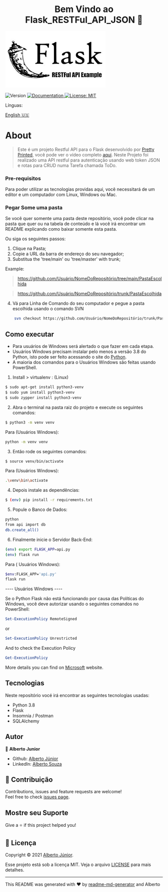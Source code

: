 <h1 align="center">Bem Vindo ao Flask_RESTFul_API_JSON 👋</h1>

![home](./images/cover.jpg)

<p>
  <img alt="Version" src="https://img.shields.io/badge/version-Adding Readme -blue.svg?cacheSeconds=2592000" />
  <a href="On Test" target="_blank">
    <img alt="Documentation" src="https://img.shields.io/badge/documentation-yes-brightgreen.svg" />
  </a>
  <a href="<img alt=&#34;GitHub&#34; src=&#34;https://img.shields.io/github/license/wayfiding/ROCKETSEAT?color=MIT&logo=MIT&logoColor=MIT&#34;>" target="_blank">
    <img alt="License: MIT" src="https://img.shields.io/badge/License-MIT-yellow.svg" />
  </a>
</p>

</div>

<div>
Línguas:

[English :us:](README.md)

</div>
</div>

# About
> Este é um projeto Restful API para o Flask desenvolvido por [Pretty Printed](https://prettyprinted.com/), você pode ver o vídeo completo [aqui](https://www.youtube.com/watch?v=WxGBoY5iNXY&ab_channel=PrettyPrinted). Neste Projeto foi realizado uma API restful para autenticação usando  web token JSON e rotas para CRUD numa Tarefa chamada ToDo.

### **Pre-requisitos**
Para poder utilizar as tecnologias providas aqui, você necessitará de um editor e um computador com Linux, Windows ou Mac.

### **Pegar Some uma pasta**
Se você quer somente uma pasta deste repositório, você pode clicar na pasta que quer ou na tabela de conteúdo e lá você irá encontrar um README explicando como baixar somente esta pasta. 

Ou siga os seguintes passos:

1. Clique na Pasta;
2. Copie a URL da barra de endereço do seu navegador;
3. Substitua the 'tree/main' ou 'tree/master' with trunk;

Example:
> https://github.com/Usuário/NomeDoRepositório/tree/main/PastaEscolhida

> https://github.com/Usuário/NomeDoRepositório/trunk/PastaEscolhida

4. Vá para Linha de Comando do seu computador e pegue a pasta escolhida usando o comando SVN

```sh
    svn checkout https://github.com/Usuário/NomeDoRepositório/trunk/PastaEscolhida
```

## Como executar
 - Para usuários de Windows será alertado o que fazer em cada etapa.
 - Usuários Windows precisam instalar pelo menos a versão 3.8 do Python, isto pode ser feito acessando o site do [Python](https://www.python.org/).
 - A maioria dos comandos para o Usuários Windows são feitas usando PowerShell.
1. Install > virtualenv : (Linux)


```sh
$ sudo apt-get install python3-venv
$ sudo yum install python3-venv
$ sudo zypper install python3-venv
```

2. Abra o terminal na pasta raiz do projeto e execute os seguintes comandos:

```sh
$ python3 -m venv venv
```
Para (Usuários Windows):
```sh
python -m venv venv
```
3. Então rode os seguintes comandos:

```sh
$ source venv/bin/activate
```
Para (Usuários Windows):
```sh
.\venv\bin\activate
```

4. Depois instale as dependências:

```sh
$ (env) pip install -r requirements.txt
```
5. Popule o Banco de Dados: 
```sh
python
from api import db
db.create_all()
```

6. Finalmente inicie o Servidor Back-End:
   
```sh
(env) export FLASK_APP=api.py
(env) flask run
```
Para ( Usuários Windows):
```sh
$env:FLASK_APP='api.py'
flask run
```

---- Usuários Windows ----


Se o Python Flask não está funcionando por causa das Políticas do Windows, você deve autorizar usando o seguintes comandos no PowerShell:
```ps1
Set-ExecutionPolicy RemoteSigned
```
or

```ps1
Set-ExecutionPolicy Unrestricted
```
And to check the Execution Policy 

```ps1
Get-ExecutionPolicy
```

More details you can find on [Microsoft](https://docs.microsoft.com/en-us/powershell/module/microsoft.powershell.core/about/about_execution_policies?view=powershell-7.2) website.

## Tecnologias
Neste repositório vocé irá encontrar as seguintes tecnologias usadas:

- Python 3.8
- Flask
- Insomnia / Postman
- SQLAlchemy


## Autor

👤 **Alberto Junior**

* Github: [Alberto Júnior](https://github.com/wayfiding)
* LinkedIn: [Alberto Souza](https://linkedin.com/in/alberto-souza)

## 🤝 Contribuição

Contributions, issues and feature requests are welcome!<br />Feel free to check [issues page](Teste). 

## Mostre seu Suporte

Give a ⭐️ if this project helped you!

## 📝 Licença
Copyright © 2021 [Alberto Júnior](https://github.com/Wayfiding).<br />

Esse projeto está sob a licença MIT. Veja o arquivo [LICENSE](./LICENSE) para mais detalhes.

***
This README was generated with ❤️ by [readme-md-generator](https://github.com/kefranabg/readme-md-generator) and Alberto